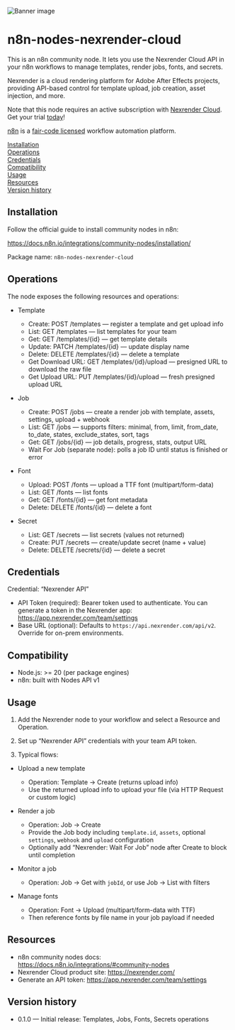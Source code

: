 ![Banner image](https://user-images.githubusercontent.com/10284570/173569848-c624317f-42b1-45a6-ab09-f0ea3c247648.png)

# n8n-nodes-nexrender-cloud

This is an n8n community node. It lets you use the Nexrender Cloud API in your n8n workflows to manage templates, render jobs, fonts, and secrets.

Nexrender is a cloud rendering platform for Adobe After Effects projects, providing API-based control for template upload, job creation, asset injection, and more.

Note that this node requires an active subscription with [Nexrender Cloud](https://nexrender.com/). Get your trial [today](https://www.nexrender.com/contact)!

[n8n](https://n8n.io/) is a [fair-code licensed](https://docs.n8n.io/reference/license/) workflow automation platform.

[Installation](#installation)  
[Operations](#operations)  
[Credentials](#credentials)  
[Compatibility](#compatibility)  
[Usage](#usage)  
[Resources](#resources)  
[Version history](#version-history)

## Installation

Follow the official guide to install community nodes in n8n:

https://docs.n8n.io/integrations/community-nodes/installation/

Package name: `n8n-nodes-nexrender-cloud`

## Operations

The node exposes the following resources and operations:

- Template
  - Create: POST /templates — register a template and get upload info
  - List: GET /templates — list templates for your team
  - Get: GET /templates/{id} — get template details
  - Update: PATCH /templates/{id} — update display name
  - Delete: DELETE /templates/{id} — delete a template
  - Get Download URL: GET /templates/{id}/upload — presigned URL to download the raw file
  - Get Upload URL: PUT /templates/{id}/upload — fresh presigned upload URL

- Job
  - Create: POST /jobs — create a render job with template, assets, settings, upload + webhook
  - List: GET /jobs — supports filters: minimal, from, limit, from_date, to_date, states, exclude_states, sort, tags
  - Get: GET /jobs/{id} — job details, progress, stats, output URL
  - Wait For Job (separate node): polls a job ID until status is finished or error

- Font
  - Upload: POST /fonts — upload a TTF font (multipart/form-data)
  - List: GET /fonts — list fonts
  - Get: GET /fonts/{id} — get font metadata
  - Delete: DELETE /fonts/{id} — delete a font

- Secret
  - List: GET /secrets — list secrets (values not returned)
  - Create: PUT /secrets — create/update secret (name + value)
  - Delete: DELETE /secrets/{id} — delete a secret

## Credentials

Credential: “Nexrender API”

- API Token (required): Bearer token used to authenticate. You can generate a token in the Nexrender app: https://app.nexrender.com/team/settings
- Base URL (optional): Defaults to `https://api.nexrender.com/api/v2`. Override for on-prem environments.

## Compatibility

- Node.js: >= 20 (per package engines)
- n8n: built with Nodes API v1

## Usage

1) Add the Nexrender node to your workflow and select a Resource and Operation.

2) Set up “Nexrender API” credentials with your team API token.

3) Typical flows:

- Upload a new template
  - Operation: Template → Create (returns upload info)
  - Use the returned upload info to upload your file (via HTTP Request or custom logic)

- Render a job
  - Operation: Job → Create
  - Provide the Job body including `template.id`, `assets`, optional `settings`, `webhook` and `upload` configuration
  - Optionally add “Nexrender: Wait For Job” node after Create to block until completion

- Monitor a job
  - Operation: Job → Get with `jobId`, or use Job → List with filters

- Manage fonts
  - Operation: Font → Upload (multipart/form-data with TTF)
  - Then reference fonts by file name in your job payload if needed

## Resources

- n8n community nodes docs: https://docs.n8n.io/integrations/#community-nodes
- Nexrender Cloud product site: https://nexrender.com/
- Generate an API token: https://app.nexrender.com/team/settings

## Version history

- 0.1.0 — Initial release: Templates, Jobs, Fonts, Secrets operations
